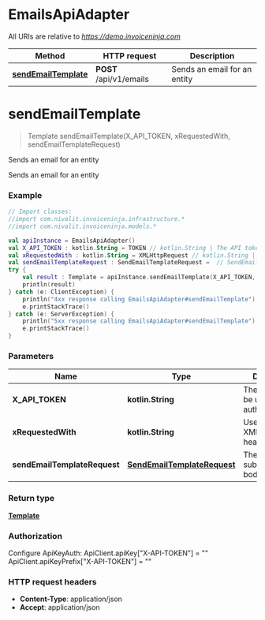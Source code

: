 # EmailsApiAdapter

All URIs are relative to *https://demo.invoiceninja.com*

Method | HTTP request | Description
------------- | ------------- | -------------
[**sendEmailTemplate**](EmailsApiAdapter.md#sendEmailTemplate) | **POST** /api/v1/emails | Sends an email for an entity


<a name="sendEmailTemplate"></a>
# **sendEmailTemplate**
> Template sendEmailTemplate(X_API_TOKEN, xRequestedWith, sendEmailTemplateRequest)

Sends an email for an entity

Sends an email for an entity

### Example
```kotlin
// Import classes:
//import com.nivalit.invoiceninja.infrastructure.*
//import com.nivalit.invoiceninja.models.*

val apiInstance = EmailsApiAdapter()
val X_API_TOKEN : kotlin.String = TOKEN // kotlin.String | The API token to be used for authentication
val xRequestedWith : kotlin.String = XMLHttpRequest // kotlin.String | Used to send the XMLHttpRequest header
val sendEmailTemplateRequest : SendEmailTemplateRequest =  // SendEmailTemplateRequest | The template subject and body
try {
    val result : Template = apiInstance.sendEmailTemplate(X_API_TOKEN, xRequestedWith, sendEmailTemplateRequest)
    println(result)
} catch (e: ClientException) {
    println("4xx response calling EmailsApiAdapter#sendEmailTemplate")
    e.printStackTrace()
} catch (e: ServerException) {
    println("5xx response calling EmailsApiAdapter#sendEmailTemplate")
    e.printStackTrace()
}
```

### Parameters

Name | Type | Description  | Notes
------------- | ------------- | ------------- | -------------
 **X_API_TOKEN** | **kotlin.String**| The API token to be used for authentication |
 **xRequestedWith** | **kotlin.String**| Used to send the XMLHttpRequest header |
 **sendEmailTemplateRequest** | [**SendEmailTemplateRequest**](SendEmailTemplateRequest.md)| The template subject and body |

### Return type

[**Template**](Template.md)

### Authorization


Configure ApiKeyAuth:
    ApiClient.apiKey["X-API-TOKEN"] = ""
    ApiClient.apiKeyPrefix["X-API-TOKEN"] = ""

### HTTP request headers

 - **Content-Type**: application/json
 - **Accept**: application/json

